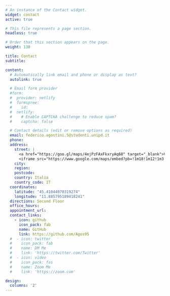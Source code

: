 ```yaml
---
# An instance of the Contact widget.
widget: contact
active: true

# This file represents a page section.
headless: true

# Order that this section appears on the page.
weight: 130

title: Contact
subtitle:

content:
  # Automatically link email and phone or display as text?
  autolink: true

  # Email form provider
  #form:
  #  provider: netlify
  #  formspree:
  #    id:
  #  netlify:
  #    # Enable CAPTCHA challenge to reduce spam?
  #    captcha: false

  # Contact details (edit or remove options as required)
  email: federico.agostini.5@studenti.unipd.it
  phone: 
  address:
    street: |
      <a href="https://goo.gl/maps/4ejPzFAxFkxryAq68" target="_blank">Via Leonardo Loredan, 10, 35131, Padova</a>
      <iframe src="https://www.google.com/maps/embed?pb=!1m18!1m12!1m3!1d660.9368211784295!2d11.885639971010015!3d45.41028991933228!2m3!1f0!2f0!3f0!3m2!1i1024!2i768!4f13.1!3m3!1m2!1s0x477eda5915d58d37%3A0xbed58e303d02315a!2sMuseum%20of%20the%20History%20of%20Physics!5e0!3m2!1sen!2sit!4v1668863004609!5m2!1sen!2sit" width="100%" height="350" style="border:0;" allowfullscreen="" loading="lazy" referrerpolicy="no-referrer-when-downgrade"></iframe>
    city:
    region:
    postcode:
    country: Italia
    country_code: IT
  coordinates:
    latitude: "45.41044070319274"
    longitude: "11.885795189418241"
  directions: Second Floor
  office_hours:
  appointment_url:
  contact_links:
    - icon: github
      icon_pack: fab
      name: GitHub
      link: https://github.com/Agos95
  #  - icon: twitter
  #    icon_pack: fab
  #    name: DM Me
  #    link: 'https://twitter.com/Twitter'
  #  - icon: video
  #    icon_pack: fas
  #    name: Zoom Me
  #    link: 'https://zoom.com'

design:
  columns: '2'
---
```

